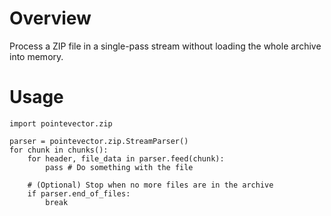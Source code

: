 # Overview
Process a ZIP file in a single-pass stream without loading the whole archive into memory.

# Usage
```
import pointevector.zip

parser = pointevector.zip.StreamParser()
for chunk in chunks():
    for header, file_data in parser.feed(chunk):
        pass # Do something with the file
    
    # (Optional) Stop when no more files are in the archive
    if parser.end_of_files:
        break
```
